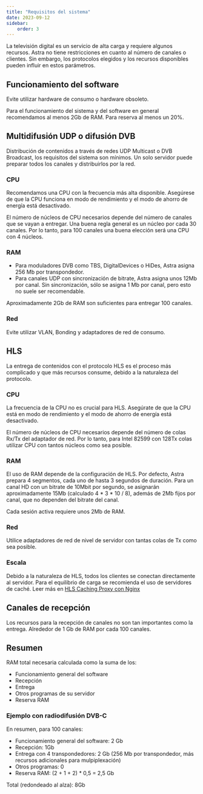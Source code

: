 ```yaml
---
title: "Requisitos del sistema"
date: 2023-09-12
sidebar:
    order: 3
---
```


La televisión digital es un servicio de alta carga y requiere algunos recursos. Astra no tiene restricciones en cuanto al número de canales o clientes. Sin embargo, los protocolos elegidos y los recursos disponibles pueden influir en estos parámetros.

## Funcionamiento del software[](/es/astra/getting-started/requirements#software-operation)

Evite utilizar hardware de consumo o hardware obsoleto.

Para el funcionamiento del sistema y del software en general recomendamos al menos 2Gb de RAM. Para reserva al menos un 20%.

## Multidifusión UDP o difusión DVB[](/es/astra/getting-started/requirements#udp-multicast-or-dvb-broadcast)

Distribución de contenidos a través de redes UDP Multicast o DVB Broadcast, los requisitos del sistema son mínimos. Un solo servidor puede preparar todos los canales y distribuirlos por la red.

### CPU

Recomendamos una CPU con la frecuencia más alta disponible. Asegúrese de que la CPU funciona en modo de rendimiento y el modo de ahorro de energía está desactivado.

El número de núcleos de CPU necesarios depende del número de canales que se vayan a entregar. Una buena regla general es un núcleo por cada 30 canales. Por lo tanto, para 100 canales una buena elección será una CPU con 4 núcleos.

### RAM

- Para moduladores DVB como TBS, DigitalDevices o HiDes, Astra asigna 256 Mb por transpondedor.
- Para canales UDP con sincronización de bitrate, Astra asigna unos 12Mb por canal. Sin sincronización, sólo se asigna 1 Mb por canal, pero esto no suele ser recomendable.

Aproximadamente 2Gb de RAM son suficientes para entregar 100 canales.

### Red

Evite utilizar VLAN, Bonding y adaptadores de red de consumo.

## HLS[](/es/astra/getting-started/requirements#hls)

La entrega de contenidos con el protocolo HLS es el proceso más complicado y que más recursos consume, debido a la naturaleza del protocolo.

### CPU

La frecuencia de la CPU no es crucial para HLS. Asegúrate de que la CPU está en modo de rendimiento y el modo de ahorro de energía está desactivado.

El número de núcleos de CPU necesarios depende del número de colas Rx/Tx del adaptador de red. Por lo tanto, para Intel 82599 con 128Tx colas utilizar CPU con tantos núcleos como sea posible.

### RAM

El uso de RAM depende de la configuración de HLS. Por defecto, Astra prepara 4 segmentos, cada uno de hasta 3 segundos de duración. Para un canal HD con un bitrate de 10Mbit por segundo, se asignarán aproximadamente 15Mb (calculado 4 \* 3 \* 10 / 8), además de 2Mb fijos por canal, que no dependen del bitrate del canal.

Cada sesión activa requiere unos 2Mb de RAM.

### Red

Utilice adaptadores de red de nivel de servidor con tantas colas de Tx como sea posible.

### Escala

Debido a la naturaleza de HLS, todos los clientes se conectan directamente al servidor. Para el equilibrio de carga se recomienda el uso de servidores de caché. Leer más en [HLS Caching Proxy con Nginx](/es/misc/tools-and-utilities/hls-caching-proxy-with-nginx)

## Canales de recepción[](/es/astra/getting-started/requirements#receiving-channels)

Los recursos para la recepción de canales no son tan importantes como la entrega. Alrededor de 1 Gb de RAM por cada 100 canales.

## Resumen[](/es/astra/getting-started/requirements#summary)

RAM total necesaria calculada como la suma de los:

- Funcionamiento general del software
- Recepción
- Entrega
- Otros programas de su servidor
- Reserva RAM

### Ejemplo con radiodifusión DVB-C

En resumen, para 100 canales:

- Funcionamiento general del software: 2 Gb
- Recepción: 1Gb
- Entrega con 4 transpondedores: 2 Gb (256 Mb por transpondedor, más recursos adicionales para mulpiplexación)
- Otros programas: 0
- Reserva RAM: (2 + 1 + 2) \* 0,5 = 2,5 Gb

Total (redondeado al alza): 8Gb
